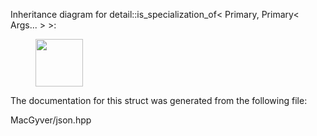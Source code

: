 <div id="structdetail_1_1is__specialization__of_3_01_primary_00_01_primary_3_01_args_8_8_8_01_4_01_4">

</div>

<span id="structdetail_1_1is__specialization__of_3_01_primary_00_01_primary_3_01_args_8_8_8_01_4_01_4"
label="structdetail_1_1is__specialization__of_3_01_primary_00_01_primary_3_01_args_8_8_8_01_4_01_4"></span>
Inheritance diagram for detail::is_specialization_of$<$ Primary,
Primary$<$ Args... $>$ $>$:

<figure>
<div class="center">
<img
src="structdetail_1_1is__specialization__of_3_01_primary_00_01_primary_3_01_args_8_8_8_01_4_01_4"
style="height:2cm" />
</div>
</figure>

The documentation for this struct was generated from the following file:

<div class="DoxyCompactItemize">

MacGyver/json.hpp

</div>
